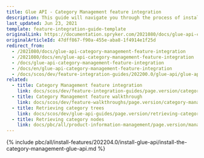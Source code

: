 ```yaml
---
title: Glue API - Category Management feature integration
description: This guide will navigate you through the process of installing and configuring the Category API feature in Spryker OS.
last_updated: Jun 23, 2021
template: feature-integration-guide-template
originalLink: https://documentation.spryker.com/2021080/docs/glue-api-category-management-feature-integration
originalArticleId: 47dff867-f90a-455e-aba8-1f4914e1f25d
redirect_from:
  - /2021080/docs/glue-api-category-management-feature-integration
  - /2021080/docs/en/glue-api-category-management-feature-integration
  - /docs/glue-api-category-management-feature-integration
  - /docs/en/glue-api-category-management-feature-integration
  - /docs/scos/dev/feature-integration-guides/202200.0/glue-api/glue-api-category-management-feature-integration.html
related:
  - title: Category Management feature integration
    link: docs/scos/dev/feature-integration-guides/page.version/category-management-feature-integration.html
  - title: Category Management feature walkthrough
    link: docs/scos/dev/feature-walkthroughs/page.version/category-management-feature-walkthrough.html
  - title: Retrieving category trees
    link: docs/scos/dev/glue-api-guides/page.version/retrieving-categories/retrieving-category-trees.html
  - title: Retrieving category nodes
    link: docs/pbc/all/product-information-management/page.version/manage-using-glue-api/categories/glue-api-retrieve-category-nodes.html
---
```

{% include pbc/all/install-features/202204.0/install-glue-api/install-the-category-management-glue-api.md %} <!-- To edit, see /_includes/pbc/all/install-features/202204.0/install-glue-api/install-the-category-management-glue-api.md -->
